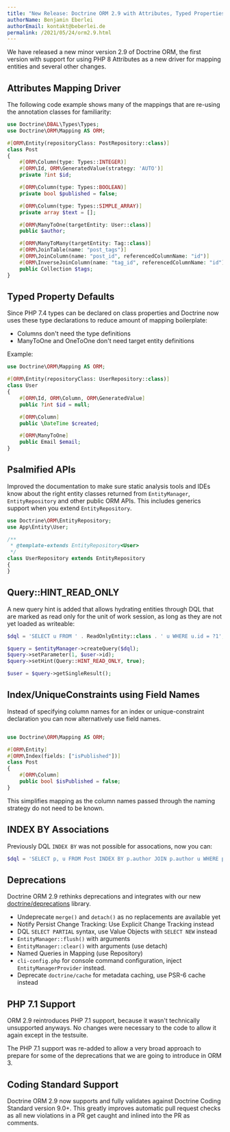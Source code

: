 ```yaml
---
title: "New Release: Doctrine ORM 2.9 with Attributes, Typed Properties, more"
authorName: Benjamin Eberlei
authorEmail: kontakt@beberlei.de
permalink: /2021/05/24/orm2.9.html
---
```


We have released a new minor version 2.9 of Doctrine ORM, the first version with
support for using PHP 8 Attributes as a new driver for mapping entities
and several other changes.

## Attributes Mapping Driver

The following code example shows many of the mappings that are re-using
the annotation classes for familiarity:

```php
use Doctrine\DBAL\Types\Types;
use Doctrine\ORM\Mapping AS ORM;

#[ORM\Entity(repositoryClass: PostRepository::class)]
class Post
{
    #[ORM\Column(type: Types::INTEGER)]
    #[ORM\Id, ORM\GeneratedValue(strategy: 'AUTO')]
    private ?int $id;

    #[ORM\Column(type: Types::BOOLEAN)]
    private bool $published = false;

    #[ORM\Column(type: Types::SIMPLE_ARRAY)]
    private array $text = [];

    #[ORM\ManyToOne(targetEntity: User::class)]
    public $author;

    #[ORM\ManyToMany(targetEntity: Tag::class)]
    #[ORM\JoinTable(name: "post_tags")]
    #[ORM\JoinColumn(name: "post_id", referencedColumnName: "id")]
    #[ORM\InverseJoinColumn(name: "tag_id", referencedColumnName: "id")]
    public Collection $tags;
}
```

## Typed Property Defaults

Since PHP 7.4 types can be declared on class properties and Doctrine now
uses these type declarations to reduce amount of mapping boilerplate:

- Columns don't need the type definitions
- ManyToOne and OneToOne don't need target entity definitions

Example:

```php
use Doctrine\ORM\Mapping AS ORM;

#[ORM\Entity(repositoryClass: UserRepository::class)]
class User
{
    #[ORM\Id, ORM\Column, ORM\GeneratedValue]
    public ?int $id = null;

    #[ORM\Column]
    public \DateTime $created;

    #[ORM\ManyToOne]
    public Email $email;
}
```

## Psalmified APIs

Improved the documentation to make sure static analysis tools and IDEs know
about the right entity classes returned from `EntityManager`,
`EntityRepository` and other public ORM APIs. This includes generics support
when you extend `EntityRepository`.

```php
use Doctrine\ORM\EntityRepository;
use App\Entity\User;

/**
 * @template-extends EntityRepository<User>
 */
class UserRepository extends EntityRepository
{
}
```

## Query::HINT_READ_ONLY

A new query hint is added that allows hydrating entities through DQL that are
marked as read only for the unit of work session, as long as they are not yet
loaded as writeable:

```php
$dql = 'SELECT u FROM ' . ReadOnlyEntity::class . ' u WHERE u.id = ?1';

$query = $entityManager->createQuery($dql);
$query->setParameter(1, $user->id);
$query->setHint(Query::HINT_READ_ONLY, true);

$user = $query->getSingleResult();
```

## Index/UniqueConstraints using Field Names

Instead of specifying column names for an index or unique-constraint declaration
you can now alternatively use field names.

```php

use Doctrine\ORM\Mapping AS ORM;

#[ORM\Entity]
#[ORM\Index(fields: ["isPublished"])]
class Post
{
    #[ORM\Column]
    public bool $isPublished = false;
}
```

This simplifies mapping as the column names passed through the naming strategy
do not need to be known.

## INDEX BY Associations

Previously DQL `INDEX BY` was not possible for assocations, now you can:

```php
$dql = 'SELECT p, u FROM Post INDEX BY p.author JOIN p.author u WHERE p.id = 3';
```

## Deprecations

Doctrine ORM 2.9 rethinks deprecations and integrates with our new
[doctrine/deprecations](https://github.com/doctrine/deprecations/) library.

- Undeprecate `merge()` and `detach()` as no replacements are available yet
- Notify Persist Change Tracking: Use Explicit Change Tracking instead
- DQL `SELECT PARTIAL` syntax, use Value Objects with `SELECT NEW` instead
- `EntityManager::flush()` with arguments
- `EntityManager::clear()` with arguments (use detach)
- Named Queries in Mapping (use Repository)
- `cli-config.php` for console command configuration, inject `EntityManagerProvider` instead.
- Deprecate `doctrine/cache` for metadata caching, use PSR-6 cache instead

## PHP 7.1 Support

ORM 2.9 reintroduces PHP 7.1 support, because it wasn't technically unsupported
anyways.  No changes were necessary to the code to allow it again except in the
testsuite.

The PHP 7.1 support was re-added to allow a very broad approach to prepare for
some of the deprecations that we are going to introduce in ORM 3.

## Coding Standard Support

Doctrine ORM 2.9 now supports and fully validates against Doctrine Coding
Standard version 9.0+. This greatly improves automatic pull request checks as
all new violations in a PR get caught and inlined into the PR as comments.

